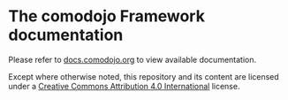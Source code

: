 # The comodojo Framework documentation

Please refer to [docs.comodojo.org](docs.comodojo.org) to view available documentation.

Except where otherwise noted, this repository and its content are licensed under a [Creative Commons Attribution 4.0 International](http://creativecommons.org/licenses/by/4.0/) license.